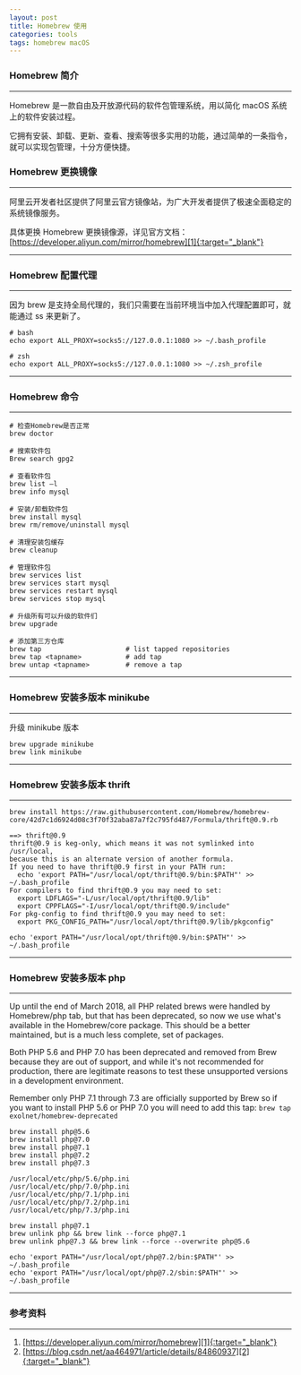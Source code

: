 ```yaml
---
layout: post
title: Homebrew 使用
categories: tools
tags: homebrew macOS
---
```


### Homebrew 简介

---

Homebrew 是一款自由及开放源代码的软件包管理系统，用以简化 macOS 系统上的软件安装过程。

它拥有安装、卸载、更新、查看、搜索等很多实用的功能，通过简单的一条指令，就可以实现包管理，十分方便快捷。

### Homebrew 更换镜像

---

阿里云开发者社区提供了阿里云官方镜像站，为广大开发者提供了极速全面稳定的系统镜像服务。

具体更换 Homebrew 更换镜像源，详见官方文档：[https://developer.aliyun.com/mirror/homebrew][1]{:target="_blank"}

---

### Homebrew 配置代理

---

因为 brew 是支持全局代理的，我们只需要在当前环境当中加入代理配置即可，就能通过 ss 来更新了。

``` shell
# bash
echo export ALL_PROXY=socks5://127.0.0.1:1080 >> ~/.bash_profile

# zsh
echo export ALL_PROXY=socks5://127.0.0.1:1080 >> ~/.zsh_profile
```

---

### Homebrew 命令

---

```shell
# 检查Homebrew是否正常
brew doctor

# 搜索软件包
Brew search gpg2

# 查看软件包
brew list –l
brew info mysql

# 安装/卸载软件包
brew install mysql
brew rm/remove/uninstall mysql

# 清理安装包缓存
brew cleanup

# 管理软件包
brew services list
brew services start mysql
brew services restart mysql
brew services stop mysql

# 升级所有可以升级的软件们
brew upgrade

# 添加第三方仓库
brew tap                     # list tapped repositories
brew tap <tapname>           # add tap
brew untap <tapname>         # remove a tap
```

---

### Homebrew 安装多版本 minikube

---

升级 minikube 版本

```shell
brew upgrade minikube
brew link minikube
```

---

### Homebrew 安装多版本 thrift

---

```shell
brew install https://raw.githubusercontent.com/Homebrew/homebrew-core/42d7c1d6924d08c3f70f32aba87a7f2c795fd487/Formula/thrift@0.9.rb

==> thrift@0.9
thrift@0.9 is keg-only, which means it was not symlinked into /usr/local,
because this is an alternate version of another formula.
If you need to have thrift@0.9 first in your PATH run:
  echo 'export PATH="/usr/local/opt/thrift@0.9/bin:$PATH"' >> ~/.bash_profile
For compilers to find thrift@0.9 you may need to set:
  export LDFLAGS="-L/usr/local/opt/thrift@0.9/lib"
  export CPPFLAGS="-I/usr/local/opt/thrift@0.9/include"
For pkg-config to find thrift@0.9 you may need to set:
  export PKG_CONFIG_PATH="/usr/local/opt/thrift@0.9/lib/pkgconfig"

echo 'export PATH="/usr/local/opt/thrift@0.9/bin:$PATH"' >> ~/.bash_profile
```

---

### Homebrew 安装多版本 php

---

Up until the end of March 2018, all PHP related brews were handled by Homebrew/php tab, but that has been deprecated, so now we use what's available in the Homebrew/core package. This should be a better maintained, but is a much less complete, set of packages.

Both PHP 5.6 and PHP 7.0 has been deprecated and removed from Brew because they are out of support, and while it's not recommended for production, there are legitimate reasons to test these unsupported versions in a development environment.

Remember only PHP 7.1 through 7.3 are officially supported by Brew so if you want to install PHP 5.6 or PHP 7.0 you will need to add this tap:
`brew tap exolnet/homebrew-deprecated`

```shell
brew install php@5.6
brew install php@7.0
brew install php@7.1
brew install php@7.2
brew install php@7.3

/usr/local/etc/php/5.6/php.ini 
/usr/local/etc/php/7.0/php.ini 
/usr/local/etc/php/7.1/php.ini 
/usr/local/etc/php/7.2/php.ini 
/usr/local/etc/php/7.3/php.ini

brew install php@7.1
brew unlink php && brew link --force php@7.1
brew unlink php@7.3 && brew link --force --overwrite php@5.6

echo 'export PATH="/usr/local/opt/php@7.2/bin:$PATH"' >> ~/.bash_profile
echo 'export PATH="/usr/local/opt/php@7.2/sbin:$PATH"' >> ~/.bash_profile
```

---

### 参考资料

---

1. [https://developer.aliyun.com/mirror/homebrew][1]{:target="_blank"}
2. [https://blog.csdn.net/aa464971/article/details/84860937][2]{:target="_blank"}

[1]:https://developer.aliyun.com/mirror/homebrew
[2]:https://blog.csdn.net/aa464971/article/details/84860937
